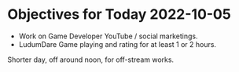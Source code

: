 # Objectives for Today 2022-10-05

- Work on Game Developer YouTube / social marketings.
- LudumDare Game playing and rating for at least 1 or 2 hours.

Shorter day, off around noon, for off-stream works.
